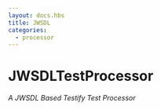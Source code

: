 ```yaml
---
layout: docs.hbs
title: JWSDL
categories:
  - processor
---
```

# JWSDLTestProcessor
*A JWSDL Based Testify Test Processor*
